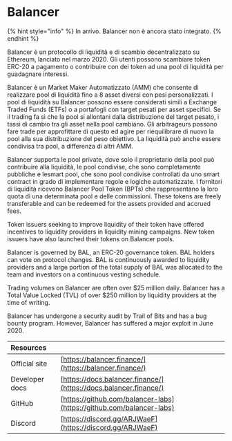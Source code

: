 # Balancer

{% hint style="info" %}
In arrivo. Balancer non è ancora stato integrato.
{% endhint %}

Balancer è un protocollo di liquidità e di scambio decentralizzato su Ethereum, lanciato nel marzo 2020. Gli utenti possono scambiare token ERC-20 a pagamento o contribuire con dei token ad una pool di liquidità per guadagnare interessi.

Balancer è un Market Maker Automatizzato \(AMM\) che consente di realizzare pool di liquidità fino a 8 asset diversi con pesi personalizzati. I pool di liquidità su Balancer possono essere considerati simili a Exchange Traded Funds \(ETFs\) o a portafogli con target pesati per asset specifici. Se il trading fa sì che la pool si allontani dalla distribuzione del target pesato, i tassi di cambio tra gli asset nella pool cambiano. Gli arbitrageurs possono fare trade per approfittare di questo ed agire per riequilibrare di nuovo la pool alla sua distribuzione del peso obiettivo. La liquidità può anche essere condivisa tra pool, a differenza di altri AMM.

Balancer supporta le pool private, dove solo il proprietario della pool può contribuire alla liquidità, le pool condivise, che sono completamente pubbliche e lesmart pool, che sono pool condivise controllati da uno smart contract in grado di implementare regole e logiche automatizzate. I fornitori di liquidità ricevono Balancer Pool Token \(BPTs\) che rappresentano la loro quota di una determinata pool e delle commissioni. These tokens are freely transferable and can be redeemed for the assets provided and accrued fees.

Token issuers seeking to improve liquidity of their token have offered incentives to liquidity providers in liquidity mining campaigns. New token issuers have also launched their tokens on Balancer pools.

Balancer is governed by BAL, an ERC-20 governance token. BAL holders can vote on protocol changes. BAL is continuously awarded to liquidity providers and a large portion of the total supply of BAL was allocated to the team and investors on a continuous vesting schedule.

Trading volumes on Balancer are often over $25 million daily. Balancer has a Total Value Locked \(TVL\) of over $250 million by liquidity providers at the time of writing.

Balancer has undergone a security audit by Trail of Bits and has a bug bounty program. However, Balancer has suffered a major exploit in June 2020.

| Resources      |                                                                      |
|:-------------- |:-------------------------------------------------------------------- |
| Official site  | [https://balancer.finance/](https://balancer.finance/)               |
| Developer docs | [https://docs.balancer.finance/](https://docs.balancer.finance/)     |
| GitHub         | [https://github.com/balancer-labs](https://github.com/balancer-labs) |
| Discord        | [https://discord.gg/ARJWaeF](https://discord.gg/ARJWaeF)             |

